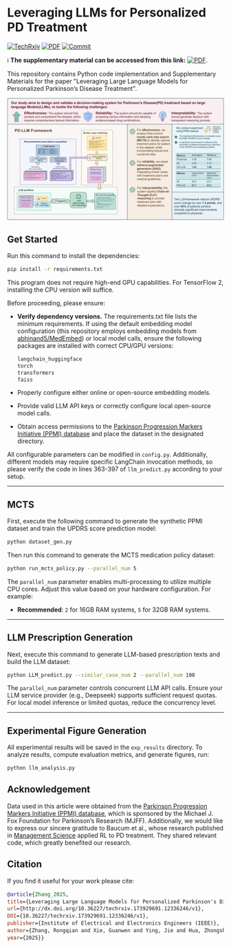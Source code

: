 # Leveraging LLMs for Personalized PD Treatment

[![TechRxiv](https://img.shields.io/badge/TechRxiv-173929691.12336246-2cbbe9.svg)](https://www.techrxiv.org/users/887442/articles/1265499-leveraging-large-language-models-for-personalized-parkinson-s-disease-treatment) [![PDF](https://img.shields.io/badge/PDF-Supp_Material-77DDFF.svg)](https://github.com/360ZMEM/PD-LLM/blob/main/files/supplementary_material.pdf) [![Commit](https://img.shields.io/github/last-commit/360ZMEM/PD-LLM?color=green)](https://github.com/360ZMEM/PD-LLM)

:information_source: **The supplementary material can be accessed from this link:** [![PDF](https://img.shields.io/badge/PDF-Supp_Material-77DDFF.svg)](https://github.com/360ZMEM/PD-LLM/blob/main/files/supplementary_material.pdf).

This repository contains Python code implementation and Supplementary Materials for the paper "Leveraging Large Language Models for Personalized Parkinson’s Disease Treatment".

![arc](files/arc.png)

## Get Started

Run this command to install the dependencies:

```bash
pip install -r requirements.txt
```

This program does not require high-end GPU capabilities. For TensorFlow 2, installing the CPU version will suffice.

Before proceeding, please ensure:

- **Verify dependency versions.** The requirements.txt file lists the minimum requirements. If using the default embedding model configuration (this repository employs embedding models from [abhinand5/MedEmbed](https://github.com/abhinand5/MedEmbed)) or local model calls, ensure the following packages are installed with correct CPU/GPU versions:

  ```
  langchain_huggingface
  torch
  transformers
  faiss
  ```

- Properly configure either online or open-source embedding models.
- Provide valid LLM API keys or correctly configure local open-source model calls.
- Obtain access permissions to the [Parkinson Progression Markers Initiative (PPMI) database](https://www.ppmi-info.org/access-data-specimens/download-data) and place the dataset in the designated directory.

All configurable parameters can be modified in `config.py`. Additionally, different models may require specific LangChain invocation methods, so please verify the code in lines 363-397 of `llm_predict.py` according to your setup.

---

## MCTS

First, execute the following command to generate the synthetic PPMI dataset and train the UPDRS score prediction model:

```bash
python dataset_gen.py
```

Then run this command to generate the MCTS medication policy dataset:

```bash
python run_mcts_policy.py --parallel_num 5
```

The `parallel_num` parameter enables multi-processing to utilize multiple CPU cores. Adjust this value based on your hardware configuration. For example:
- **Recommended**: `2` for 16GB RAM systems, `5` for 32GB RAM systems.

---

## LLM Prescription Generation

Next, execute this command to generate LLM-based prescription texts and build the LLM dataset:

```bash
python LLM_predict.py --similar_case_num 2 --parallel_num 100
```

The `parallel_num` parameter controls concurrent LLM API calls. Ensure your LLM service provider (e.g., Deepseek) supports sufficient request quotas. For local model inference or limited quotas, reduce the concurrency level.

---

## Experimental Figure Generation

All experimental results will be saved in the `exp_results` directory. To analyze results, compute evaluation metrics, and generate figures, run:

```bash
python llm_analysis.py
```


## Acknowledgement

Data used in this article were obtained from the [Parkinson Progression Markers Initiative (PPMI) database](www.ppmi-info.org/access-data-specimens/download-data), which is sponsored by the Michael J. Fox Foundation for Parkinson’s Research (MJFF). Additionally, we would like to express our sincere gratitude to Baucum et al., whose research published in [Management Science](https://pubsonline.informs.org/doi/10.1287/mnsc.2023.4747) applied RL to PD treatment. They shared relevant code, which greatly benefited our research. 

## Citation

If you find it useful for your work please cite:

```bibtex
@article{Zhang_2025,
title={Leveraging Large Language Models for Personalized Parkinson's Disease Treatment},
url={http://dx.doi.org/10.36227/techrxiv.173929691.12336246/v1},
DOI={10.36227/techrxiv.173929691.12336246/v1},
publisher={Institute of Electrical and Electronics Engineers (IEEE)},
author={Zhang, Rongqian and Xie, Guanwen and Ying, Jie and Hua, Zhongsheng},
year={2025}}
```

